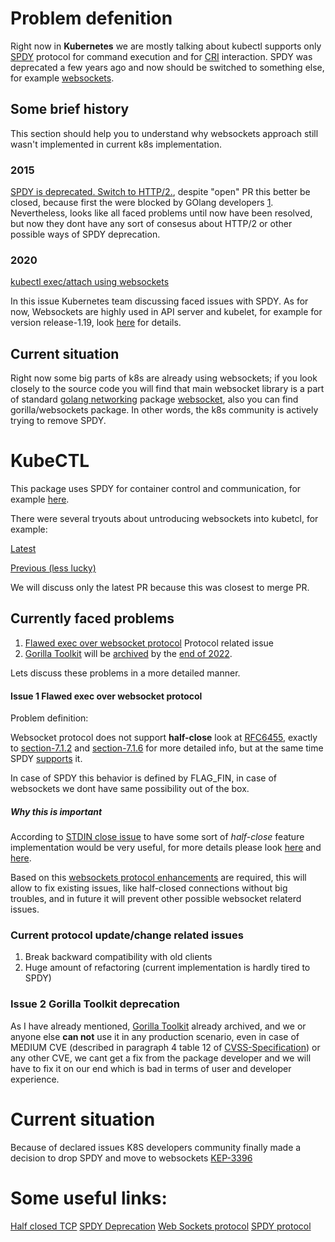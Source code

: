 # Problem defenition

Right now in **Kubernetes** we are mostly talking about kubectl supports only [SPDY](https://www.chromium.org/spdy/) protocol for command execution and for  [CRI](https://kubernetes.io/docs/setup/production-environment/container-runtimes/#cri-o) interaction.  SPDY was deprecated a few years ago and now should be switched to something else, for example [websockets](https://www.rfc-editor.org/rfc/rfc6455.html).

## Some brief history

This section should help you to understand why websockets approach still wasn't implemented in current k8s implementation.

### 2015

[SPDY is deprecated. Switch to HTTP/2.](https://github.com/kubernetes/kubernetes/issues/7452), despite "open" PR this better be closed, because first the were blocked by GOlang developers [1](https://github.com/golang/go/issues/13444). Nevertheless, looks like all faced problems until now have been resolved, but now they dont have any sort of consesus about HTTP/2 or other possible ways of SPDY deprecation.

### 2020

[kubectl exec/attach using websockets](https://github.com/kubernetes/kubernetes/issues/89163)

In this issue Kubernetes team discussing faced issues with SPDY.
As for now, Websockets are highly used in API server and kubelet, for example for version release-1.19, look [here](https://github.com/kubernetes/kubernetes/blob/release-1.19/pkg/kubelet/cri/streaming/remotecommand/websocket.go#L26) for details.


## Current situation

Right now some big parts of k8s are already using websockets; if  you look closely to the source code you will find that main websocket library is a part of standard [golang networking](https://pkg.go.dev/golang.org/x/net) package [websocket](https://pkg.go.dev/golang.org/x/net/websocket), also you can find gorilla/websockets package. In other words, the k8s community is actively trying to remove SPDY.

# KubeCTL

This package uses SPDY for container control and communication, for example [here](https://github.com/kubernetes/kubernetes/blob/master/staging/src/k8s.io/client-go/tools/remotecommand/remotecommand.go#L31).

There were several tryouts about untroducing websockets into kubetcl, for example:

[Latest](https://github.com/kubernetes/kubernetes/pull/110142)

[Previous (less lucky)](https://github.com/kubernetes/kubernetes/pull/107125)

We will discuss only the latest PR because this was closest to merge PR.

## Currently faced problems

1) [Flawed exec over websocket protocol](https://github.com/kubernetes/kubernetes/issues/89899) Protocol related issue
2) [Gorilla Toolkit](https://github.com/gorilla) will be [archived](https://docs.github.com/en/repositories/archiving-a-github-repository/archiving-repositories) by the [end of 2022](https://github.com/gorilla#gorilla-toolkit).

Lets discuss these problems in a more detailed manner.

#### Issue 1  **Flawed exec over websocket protocol**

Problem definition:

Websocket protocol does not support **half-close** look at [RFC6455](https://www.rfc-editor.org/rfc/rfc6455), exactly to [section-7.1.2](https://www.rfc-editor.org/rfc/rfc6455#section-7.1.2) and [section-7.1.6](https://www.rfc-editor.org/rfc/rfc6455#section-7.1.6) for more detailed info, but at the same time SPDY [supports](https://mbelshe.github.io/SPDY-Specification/draft-mbelshe-spdy-00.xml#StreamHalfClose) it.

In case of SPDY this behavior is defined by FLAG_FIN, in case of websockets we dont have same possibility out of the box.

##### Why this is important

According to [STDIN close issue](https://github.com/kubernetes/kubernetes/issues/89899) to have some sort of *half-close* feature implementation would be very useful, 
for more details please look [here](https://github.com/kubernetes/kubernetes/issues/89899#issuecomment-1132502190) and [here](https://github.com/kubernetes/kubernetes/issues/89899#issuecomment-1143026673).

Based on this [websockets protocol enhancements](https://github.com/kubernetes/enhancements/issues/3396) are required, 
this will allow to fix existing issues, like half-closed connections without big troubles, 
and in future it will prevent other possible websocket relaterd issues.

### Current protocol update/change related issues

1) Break backward compatibility with old clients
2) Huge amount of refactoring (current implementation is hardly tired to SPDY)

### Issue 2 Gorilla Toolkit deprecation

As I have already mentioned, [Gorilla Toolkit](https://github.com/gorilla) already archived, and we or anyone else **can not** 
use it in any production scenario, even in case of MEDIUM CVE (described in paragraph 4 table 12 of [CVSS-Specification](https://www.first.org/cvss/v3.1/specification-document)) or any other CVE,
we cant get a fix from the package developer and we will have to fix it on our end which is bad in terms of user and developer experience.

# Current situation

Because of declared issues K8S developers community finally made a decision to drop SPDY and move to websockets [KEP-3396](https://github.com/kubernetes/enhancements/pull/3401/files)

# Some useful links:

[Half closed TCP](https://www.excentis.com/blog/tcp-half-close-a-cool-feature-that-is-now-broken/)
[SPDY Deprecation](https://blog.cloudflare.com/deprecating-spdy/)
[Web Sockets protocol](https://www.rfc-editor.org/rfc/rfc6455)
[SPDY protocol](https://www.chromium.org/spdy/spdy-protocol/)
